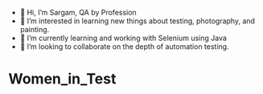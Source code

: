 - 👋 Hi, I’m Sargam, QA by Profession
- 👀 I’m interested in learning new things about testing, photography, and painting.
- 🌱 I’m currently learning and working with Selenium using Java
- 💞️ I’m looking to collaborate on the depth of automation testing.
# Women_in_Test
<!---
Sargamp16/Sargamp16 is a ✨ special ✨ repository because its `README.md` (this file) appears on your GitHub profile.
You can click the Preview link to take a look at your changes.
--->
